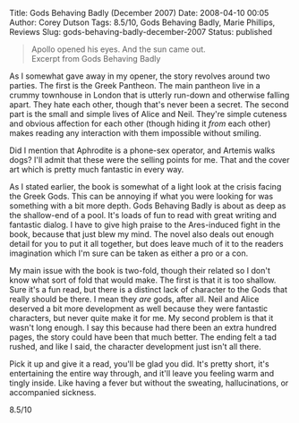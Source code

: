 Title: Gods Behaving Badly (December 2007)
Date: 2008-04-10 00:05
Author: Corey Dutson
Tags: 8.5/10, Gods Behaving Badly, Marie Phillips, Reviews
Slug: gods-behaving-badly-december-2007
Status: published

> Apollo opened his eyes. And the sun came out.  
>  Excerpt from Gods Behaving Badly

As I somewhat gave away in my opener, the story revolves around two
parties. The first is the Greek Pantheon. The main pantheon live in a
crummy townhouse in London that is utterly run-down and otherwise
falling apart. They hate each other, though that's never been a secret.
The second part is the small and simple lives of Alice and Neil. They're
simple cuteness and obvious affection for each other (though hiding it
*from* each other) makes reading any interaction with them impossible
without smiling.

Did I mention that Aphrodite is a phone-sex operator, and Artemis walks
dogs? I'll admit that these were the selling points for me. That and the
cover art which is pretty much fantastic in every way.



As I stated earlier, the book is somewhat of a light look at the crisis
facing the Greek Gods. This can be annoying if what you were looking for
was something with a bit more depth. Gods Behaving Badly is about as
deep as the shallow-end of a pool. It's loads of fun to read with great
writing and fantastic dialog. I have to give high praise to the
Ares-induced fight in the book, because that just blew my mind. The
novel also deals out enough detail for you to put it all together, but
does leave much of it to the readers imagination which I'm sure can be
taken as either a pro or a con.

My main issue with the book is two-fold, though their related so I don't
know what sort of fold that would make. The first is that it is too
shallow. Sure it's a fun read, but there is a distinct lack of character
to the Gods that really should be there. I mean they *are* gods, after
all. Neil and Alice deserved a bit more development as well because they
were fantastic characters, but never quite make it for me. My second
problem is that it wasn't long enough. I say this because had there been
an extra hundred pages, the story could have been that much better. The
ending felt a tad rushed, and like I said, the character development
just isn't all there.

Pick it up and give it a read, you'll be glad you did. It's pretty
short, it's entertaining the entire way through, and it'll leave you
feeling warm and tingly inside. Like having a fever but without the
sweating, hallucinations, or accompanied sickness.

8.5/10
